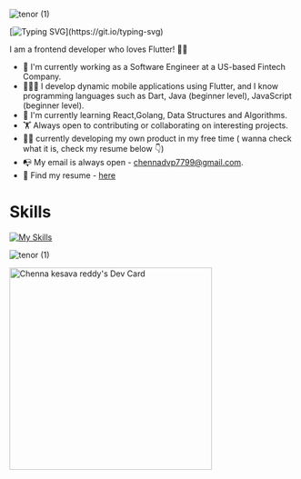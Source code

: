 ![tenor (1)](https://capsule-render.vercel.app/api?type=waving&height=150&color=gradient&reversal=true&textBg=false&fontColor=ffffff&fontSize=32&fontAlignY=40&animation=twinkling)

[![Typing SVG](https://readme-typing-svg.demolab.com?font=Fira+Code&size=24&pause=5000&random=false&width=800&lines=Hello+there+%F0%9F%91%8B%2C+I'm+Chenna+Kesava+Reddy.)](https://git.io/typing-svg)

I am a frontend developer who loves Flutter! 🚀🚀
* 👨 I'm currently working as a Software Engineer at a US-based Fintech Company.
* 👨🏻‍💻 I develop dynamic mobile applications using Flutter, and I know programming languages such as Dart, Java (beginner level), JavaScript (beginner level). 
* 📖 I'm currently learning React,Golang, Data Structures and Algorithms.
* 🏋️ Always open to contributing or collaborating on interesting projects.
* 👨‍💻 currently developing my own product in my free time ( wanna check what it is, check my resume below 👇)
* 📭 My email is always open - chennadvp7799@gmail.com.
* 🔖 Find my resume - [here](https://s3.amazonaws.com/attachments.angel.co/11001267-280c9c604b19819ad2ec654eab8f0504.pdf?X-Amz-Algorithm=AWS4-HMAC-SHA256&X-Amz-Credential=ASIATAVHNKYQX6C7XZOM%2F20240911%2Fus-east-1%2Fs3%2Faws4_request&X-Amz-Date=20240911T052748Z&X-Amz-Expires=3600&X-Amz-Security-Token=IQoJb3JpZ2luX2VjEF4aCXVzLXdlc3QtMiJHMEUCIQC2tuCzGpHWRu2JexKLpB0av3LWgv%2F%2FHFQ95W52NnG0SwIgDxjB82FJYmA9kn9WrbVhlsDx7TtwKKxN8Vi%2FMZpjyNQqkwUIhv%2F%2F%2F%2F%2F%2F%2F%2F%2F%2FARAAGgwyMDc1ODMyNzA0MzMiDD039vPCNNKZz%2BLUuCrnBJeytUUPrhWAMmONpB3LdIZVINi0cbUsgd6OKA6X1khFYfgaBmuYfXDu%2FmXNWgMaYTAOFW6zjgB8CPw2iLj5keNl%2BAouC%2FlwJzjFd8vFb4Tu1glU1EBkSZtaP5Onku4xCC4L0EiyFz4u%2BmNHv5G1d%2F89zLb6hk%2Fa6%2BUxLLVdtyJ1FnDbbnFxRymaNcRy77vFhvw5aBSwiqXaus00FrSgE1ED2e1TpEI%2BK%2Bm0l%2B%2FM4%2BLr5zLZFCwo1%2Fwvs8tAELWqa6QCExdRqdaLvIeWdy4ixQBnF0OVWQhkHMJkgcAB4ggvkGYHl%2F74MNBb5W%2FnlgmOlAbHgPC3iHChXV9VdH5a1Pgm2zAXMzEpLpfxXmqXDI7ZAkFFqW11U75t7TK6ZL3d9vCyqXpz3Dgmk5lnzKEeFEisl2u75Sco35Ucn69C3ztkU1Sl4P0rGbvKp1Xu3QUyxgpAkApTGuEzEviqa9Dut2Z2sW2GvwkU4pbKZl9xA1XLb0g5mNmqlJoBHsRn%2Bpu42in7LgwHBUxbyAiB5JFAyyEQ4tMoGohR%2BgLw1P4ShYxxcx6zM64DExMBP4XPchVeSdVYWXN88shlKYdg4gfHfat5%2FLqQ72B3iKqax1vnEqeNxAbZdFwoTdntFGn%2FzMZ0AXoDKLON%2BW5FX4DpMR1I9QTMJTsIcb4q4d%2FB6Lgx3bhNP0bIRZRVx9IGrfy%2B4qUVBNKF%2FAwTUaQHgLVsWjHGU0UlCnBdnbzaY%2FEC27cBH4sX45SIzAe2XHHW530x5gQb5YoJDKHgyiDhtTTzjz4QtAquGXp0VDJ%2BnC7FUTboTxaVCBzcS4gHyTC50IS3BjqaAc3hlmyVVq57wnjJCATZF%2BZ46pM%2BoZiBlKxja0IXtx%2FG%2F3k3hQwTqTWhAql6h%2BHvXb0CAPISMr6WbUYgoyYuoebsN54%2FJsJ2%2BGUKSfaN6hhgHlfBjuFgu7nuoKrvucMSQUk8ToAu7HG%2BVggBaOWFXyLX0uHfwy5WfcPyCCkDUnYTGmt6rOPXXgwrFZKAciXcV8M1Yf%2FDRBpijCo%3D&X-Amz-SignedHeaders=host&X-Amz-Signature=a087020118c1f9a870bb70f3e3cc3977cf008a606cb45c497b37c2cad83521ca)


# Skills
[![My Skills](https://skillicons.dev/icons?i=react,next,ts,redux,firebase,dart,flutter,github,gitlab,bitbucket,figma,go,supabase,visualstudio&theme=light)](https://skillicons.dev)

![tenor (1)](https://capsule-render.vercel.app/api?type=waving&height=150&color=gradient&reversal=true&textBg=false&fontColor=ffffff&fontSize=32&fontAlignY=39&animation=twinkling&section=footer)

<a href="https://app.daily.dev/chennadvp"><img src="https://api.daily.dev/devcards/v2/z04bZufjJmNu5eHpoD6Vf.png?type=default&r=6ei" width="356" alt="Chenna kesava reddy's Dev Card"/></a>
